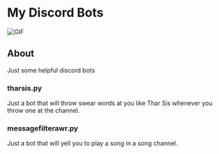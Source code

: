 # My Discord Bots
![GIF](https://media.giphy.com/media/l2JJImZaXB3FylUas/giphy.gif)

## About
Just some helpful discord bots

### tharsis.py
Just a bot that will throw swear words at you like Thar Sis whenever you throw one at the channel.

### messagefilterawr.py
Just a bot that will yell you to play a song in a song channel.